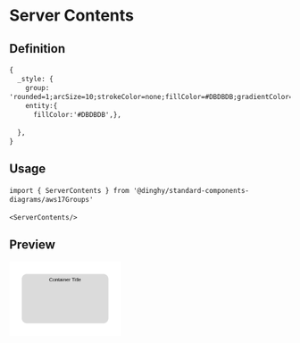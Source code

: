 # Server Contents

## Definition

```
{
  _style: {
    group: 'rounded=1;arcSize=10;strokeColor=none;fillColor=#DBDBDB;gradientColor=none;',
    entity:{
      fillColor:'#DBDBDB',},
    
  },
}
```

## Usage

```
import { ServerContents } from '@dinghy/standard-components-diagrams/aws17Groups'

<ServerContents/>
```

## Preview

<img src="./server-contents.png" width="200"/>
